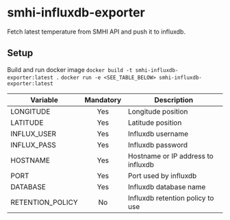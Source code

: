 # smhi-influxdb-exporter
Fetch latest temperature from SMHI API and push it to influxdb.

## Setup
Build and run docker image
`docker build -t smhi-influxdb-exporter:latest .`
`docker run -e <SEE_TABLE_BELOW> smhi-influxdb-exporter:latest` 

| Variable         | Mandatory | Description                        |
| ---------------- |:---------:| ---------------------------------- |
| LONGITUDE        | Yes       | Longitude position                 |
| LATITUDE         | Yes       | Latitude position                  |
| INFLUX_USER      | Yes       | Influxdb username                  |
| INFLUX_PASS      | Yes       | Influxdb password                  |
| HOSTNAME         | Yes       | Hostname or IP address to influxdb |
| PORT             | Yes       | Port used by influxdb              |
| DATABASE         | Yes       | Influxdb database name             |
| RETENTION_POLICY | No        | Influxdb retention policy to use   |

